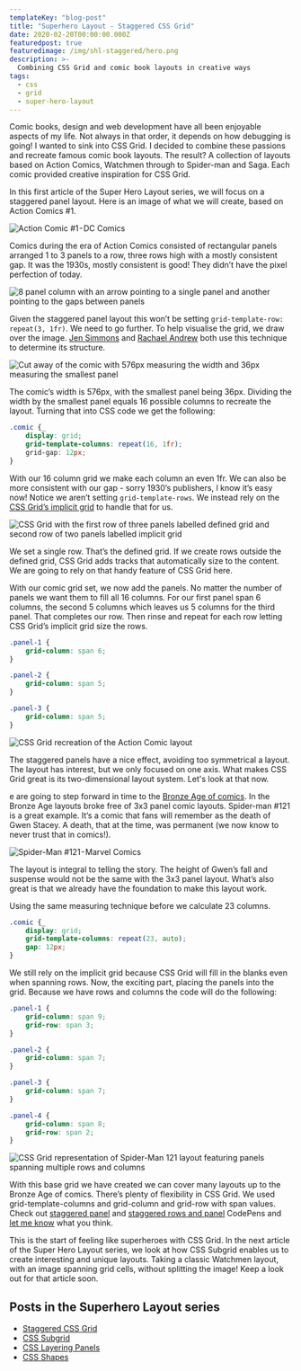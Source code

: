 ```yaml
---
templateKey: "blog-post"
title: "Superhero Layout - Staggered CSS Grid"
date: 2020-02-20T00:00:00.000Z
featuredpost: true
featuredimage: /img/shl-staggered/hero.png
description: >-
  Combining CSS Grid and comic book layouts in creative ways
tags:
  - css
  - grid
  - super-hero-layout
---
```


Comic books, design and web development have all been enjoyable aspects of my life. Not always in that order, it depends on how debugging is going! I wanted to sink into CSS Grid. I decided to combine these passions and recreate famous comic book layouts. The result? A collection of layouts based on Action Comics, Watchmen through to Spider-man and Saga. Each comic provided creative inspiration for CSS Grid.

In this first article of the Super Hero Layout series, we will focus on a staggered panel layout. Here is an image of what we will create, based on Action Comics #1.

![Action Comic #1 - DC Comics](/img/shl-staggered/action-comics.jpg)

Comics during the era of Action Comics consisted of rectangular panels arranged 1 to 3 panels to a row, three rows high with a mostly consistent gap. It was the 1930s, mostly consistent is good! They didn’t have the pixel perfection of today.

![8 panel column with an arrow pointing to a single panel and another pointing to the gaps between panels](/img/shl-staggered/grid-panel-gap.png)

Given the staggered panel layout this won’t be setting `grid-template-row: repeat(3, 1fr)`. We need to go further. To help visualise the grid, we draw over the image. [Jen Simmons](https://twitter.com/jensimmons) and [Rachael Andrew](https://twitter.com/rachelandrew) both use this technique to determine its structure.

![Cut away of the comic with 576px measuring the width and 36px measuring the smallest panel](/img/shl-staggered/grid-math.png)

The comic’s width is 576px, with the smallest panel being 36px. Dividing the width by the smallest panel equals 16 possible columns to recreate the layout. Turning that into CSS code we get the following:

```css
.comic {_
    display: grid;
    grid-template-columns: repeat(16, 1fr);
    grid-gap: 12px;
}
```

With our 16 column grid we make each column an even 1fr. We can also be more consistent with our gap - sorry 1930’s publishers, I know it’s easy now! Notice we aren’t setting `grid-template-rows`. We instead rely on the [CSS Grid’s implicit grid](https://developer.mozilla.org/en-US/docs/Web/CSS/CSS_Grid_Layout/Basic_Concepts_of_Grid_Layout#The_implicit_and_explicit_grid) to handle that for us.

![CSS Grid with the first row of three panels labelled defined grid and second row of two panels labelled implicit grid](/img/shl-staggered/implicit-grid.png)

We set a single row. That’s the defined grid. If we create rows outside the defined grid, CSS Grid adds tracks that automatically size to the content. We are going to rely on that handy feature of CSS Grid here.

With our comic grid set, we now add the panels. No matter the number of panels we want them to fill all 16 columns. For our first panel span 6 columns, the second 5 columns which leaves us 5 columns for the third panel. That completes our row. Then rinse and repeat for each row letting CSS Grid’s implicit grid size the rows.

```css
.panel-1 {
    grid-column: span 6;
}

.panel-2 {
    grid-column: span 5;
}

.panel-3 {
    grid-column: span 5;
}

```

![CSS Grid recreation of the Action Comic layout](/img/shl-staggered/grid-panels.png)

The staggered panels have a nice effect, avoiding too symmetrical a layout. The layout has interest, but we only focused on one axis. What makes CSS Grid great is its two-dimensional layout system. Let's look at that now.

e are going to step forward in time to the [Bronze Age of comics](https://en.wikipedia.org/wiki/Age_of_Bronze_(comics)). In the Bronze Age layouts broke free of 3x3 panel comic layouts. Spider-man #121 is a great example. It’s a comic that fans will remember as the death of Gwen Stacey. A death, that at the time, was permanent (we now know to never trust that in comics!).

![Spider-Man #121 - Marvel Comics](/img/shl-staggered/spider-man-121.jpg)

The layout is integral to telling the story. The height of Gwen’s fall and suspense would not be the same with the 3x3 panel layout. What’s also great is that we already have the foundation to make this layout work.

Using the same measuring technique before we calculate 23 columns.

```css
.comic {_
    display: grid;
    grid-template-columns: repeat(23, auto);
    gap: 12px;
}
```

We still rely on the implicit grid because CSS Grid will fill in the blanks even when spanning rows. Now, the exciting part, placing the panels into the grid. Because we have rows and columns the code will do the following:

```css
.panel-1 {
    grid-column: span 9;
    grid-row: span 3;
}

.panel-2 {
    grid-column: span 7;
}

.panel-3 {
    grid-column: span 7;
}

.panel-4 {
    grid-column: span 8;
    grid-row: span 2;
}
```

![CSS Grid representation of Spider-Man 121 layout featuring panels spanning multiple rows and columns](/img/shl-staggered/staggered-rows-cols.png)

With this base grid we have created we can cover many layouts up to the Bronze Age of comics. There’s plenty of flexibility in CSS Grid. We used grid-template-columns and grid-column and grid-row with span values. Check out [staggered panel](https://codepen.io/antonjb/pen/vMPgBJ) and [staggered rows and panel](https://codepen.io/antonjb/pen/QPRKYN) CodePens and [let me know](https://twitter.com/antonjb) what you think.

This is the start of feeling like superheroes with CSS Grid. In the next article of the Super Hero Layout series, we look at how CSS Subgrid enables us to create interesting and unique layouts. Taking a classic Watchmen layout, with an image spanning grid cells, without splitting the image! Keep a look out for that article soon.

## Posts in the Superhero Layout series
* [Staggered CSS Grid](/blog/2020-02-20-super-hero-layout-staggered-grid/)
* [CSS Subgrid](/blog/2020-03-10-super-hero-layout-css-subgrid/)
* [CSS Layering Panels](/blog/2020-05-19-super-hero-layout-layered-panels/)
* [CSS Shapes](/blog/2020-08-05-super-hero-layout-css-shapes/)
